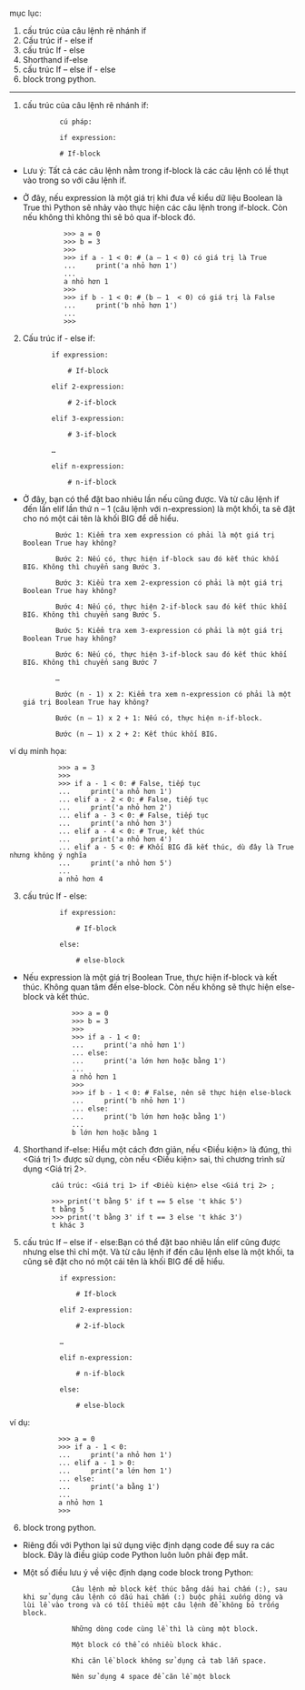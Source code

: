 mục lục: 


1. cấu trúc của câu lệnh rẽ nhánh if
2. Cấu trúc if - else if
3. cấu trúc If - else
4. Shorthand if-else
5. cấu trúc If – else if - else
6. block trong python.

------------------------------------------------------------------------------------





1. cấu trúc của câu lệnh rẽ nhánh if:

                cú pháp:

                if expression:

                # If-block
                
- Lưu ý: Tất cả các câu lệnh nằm trong if-block là các câu lệnh có lề thụt vào trong so với câu lệnh if. 

- Ở đây, nếu expression là một giá trị khi đưa về kiểu dữ liệu Boolean là True thì Python sẽ nhảy vào thực hiện các câu lệnh trong if-block. Còn nếu không thì không thì sẽ bỏ qua if-block đó.

                >>> a = 0
                >>> b = 3
                >>>
                >>> if a - 1 < 0: # (a – 1 < 0) có giá trị là True
                ...     print('a nhỏ hơn 1')
                ...
                a nhỏ hơn 1
                >>>
                >>> if b - 1 < 0: # (b – 1  < 0) có giá trị là False
                ...     print('b nhỏ hơn 1')
                ...
                >>>
2. Cấu trúc if - else if:

              if expression:

                  # If-block

              elif 2-expression:

                  # 2-if-block

              elif 3-expression:

                  # 3-if-block

              …

              elif n-expression:

                  # n-if-block
                  
- Ở đây, bạn có thể đặt bao nhiêu lần nếu cũng được. Và từ câu lệnh if đến lần elif lần thứ n – 1 (câu lệnh với n-expression) là một khối, ta sẽ đặt cho nó một cái tên là khối BIG để dễ hiểu.

              Bước 1: Kiểm tra xem expression có phải là một giá trị Boolean True hay không?

              Bước 2: Nếu có, thực hiện if-block sau đó kết thúc khối BIG. Không thì chuyển sang Bước 3.

              Bước 3: Kiểu tra xem 2-expression có phải là một giá trị Boolean True hay không?

              Bước 4: Nếu có, thực hiện 2-if-block sau đó kết thúc khối BIG. Không thì chuyển sang Bước 5.

              Bước 5: Kiểm tra xem 3-expression có phải là một giá trị Boolean True hay không?

              Bước 6: Nếu có, thực hiện 3-if-block sau đó kết thúc khối BIG. Không thì chuyển sang Bước 7

              …

              Bước (n - 1) x 2: Kiểm tra xem n-expression có phải là một giá trị Boolean True hay không?

              Bước (n – 1) x 2 + 1: Nếu có, thực hiện n-if-block.

              Bước (n – 1) x 2 + 2: Kết thúc khối BIG.

ví dụ minh họa:

                >>> a = 3
                >>>
                >>> if a - 1 < 0: # False, tiếp tục
                ...     print('a nhỏ hơn 1')
                ... elif a - 2 < 0: # False, tiếp tục
                ...     print('a nhỏ hơn 2')
                ... elif a - 3 < 0: # False, tiếp tục
                ...     print('a nhỏ hơn 3')
                ... elif a - 4 < 0: # True, kết thúc
                ...     print('a nhỏ hơn 4')
                ... elif a - 5 < 0: # Khối BIG đã kết thúc, dù đây là True nhưng không ý nghĩa
                ...     print('a nhỏ hơn 5')
                ...
                a nhỏ hơn 4

3. cấu trúc If - else:

                if expression:

                    # If-block

                else:

                    # else-block
                    
- Nếu expression là một giá trị Boolean True, thực hiện if-block và kết thúc. Không quan tâm đến else-block. Còn nếu không sẽ thực hiện else-block và kết thúc.

                  >>> a = 0
                  >>> b = 3
                  >>>
                  >>> if a - 1 < 0:
                  ...     print('a nhỏ hơn 1')
                  ... else:
                  ...     print('a lớn hơn hoặc bằng 1')
                  ...
                  a nhỏ hơn 1
                  >>>
                  >>> if b - 1 < 0: # False, nên sẽ thực hiện else-block
                  ...     print('b nhỏ hơn 1')
                  ... else:
                  ...     print('b lớn hơn hoặc bằng 1')
                  ...
                  b lớn hơn hoặc bằng 1

4. Shorthand if-else: Hiểu một cách đơn giản, nếu <Điều kiện> là đúng, thì <Giá trị 1> được sử dụng, còn nếu <Điều kiện> sai, thì chương trình sử dụng <Giá trị 2>.

              cấu trúc: <Giá trị 1> if <Điều kiện> else <Giá trị 2> ;

              >>> print('t bằng 5' if t == 5 else 't khác 5')
              t bằng 5
              >>> print('t bằng 3' if t == 3 else 't khác 3')
              t khác 3
              
5. cấu trúc If – else if - else:Bạn có thể đặt bao nhiêu lần elif cũng được nhưng else thì chỉ một. Và từ câu lệnh if đến câu lệnh else là một khối, ta cũng sẽ đặt cho nó một cái tên là khối BIG để dễ hiểu.

                if expression:

                    # If-block

                elif 2-expression:

                    # 2-if-block

                …

                elif n-expression:

                    # n-if-block

                else:

                    # else-block
                    
ví dụ:

                >>> a = 0
                >>> if a - 1 < 0:
                ...     print('a nhỏ hơn 1')
                ... elif a - 1 > 0:
                ...     print('a lớn hơn 1')
                ... else:
                ...     print('a bằng 1')
                ...
                a nhỏ hơn 1
                >>>


6. block trong python.

- Riêng đối với Python lại sử dụng việc định dạng code để suy ra các block. Đây là điều giúp code Python luôn luôn phải đẹp mắt.

- Một số điều lưu ý về việc định dạng code block trong Python:

                  Câu lệnh mở block kết thúc bằng dấu hai chấm (:), sau khi sử dụng câu lệnh có dấu hai chấm (:) buộc phải xuống dòng và lùi lề vào trong và có tối thiểu một câu lệnh để không bỏ trống block.

                  Những dòng code cùng lề thì là cùng một block.

                  Một block có thể có nhiều block khác.

                  Khi căn lề block không sử dụng cả tab lẫn space.

                  Nên sử dụng 4 space để căn lề một block



















